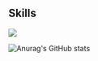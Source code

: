 


<h2>Skills</h2>
<img src="https://img.shields.io/badge/python-#3776AB?style=flat-square&logo=Android&logoColor=white"/>
































![Anurag's GitHub stats](https://github-readme-stats.vercel.app/api?username=Ch4nh33&show_icons=true&theme=radical)
